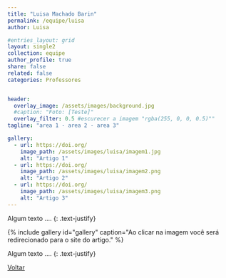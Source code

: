 ```yaml
---
title: "Luisa Machado Barin"
permalink: /equipe/luisa
author: Luisa

#entries_layout: grid
layout: single2
collection: equipe
author_profile: true
share: false
related: false
categories: Professores


header:
  overlay_image: /assets/images/background.jpg
  #caption: "Foto: [Teste]"
  overlay_filter: 0.5 #escurecer a imagem "rgba(255, 0, 0, 0.5)""
tagline: "area 1 - area 2 - area 3"

gallery:
  - url: https://doi.org/
    image_path: /assets/images/luisa/imagem1.jpg
    alt: "Artigo 1"
  - url: https://doi.org/
    image_path: /assets/images/luisa/imagem2.png
    alt: "Artigo 2"
  - url: https://doi.org/
    image_path: /assets/images/luisa/imagem3.png
    alt: "Artigo 3"
---
```

Algum texto ....
{: .text-justify}

{% include gallery id="gallery" caption="Ao clicar na imagem você será redirecionado para o site do artigo." %}

Algum texto ....
{: .text-justify}

<a href="/laces/equipe" class="btn btn--danger">Voltar</a>
